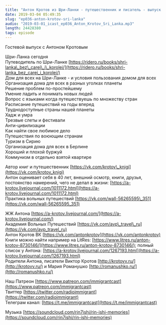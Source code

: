```yaml
---
title: "Антон Кротов из Шри-Ланки - путешественник и писатель - выпуск 36"
date: 2019-03-04 05:49:35
slug: "ep036-anton-krotov-sri-lanka"
audio: "2019-03-01_icast_ep036_Anton_Krotov_Sri_Lanka.mp3"
length: 24428380
tags: episode
---
```

Гостевой выпуск с Антоном Кротовым  
  
Шри-Ланка сегодня  
Путеводитель по Шри-Ланке [https://ridero.ru/books/shri-lanka\_bez\_carei\_i\_korolei/](https://ridero.ru/books/shri-lanka_bez_carei_i_korolei/)  
Дом для всех на Шри-Ланке - и условия пользования домом для всех  
Организация дома для всех в разных уголках планеты  
Решение проблем по-простейшему  
Умение ладить и понимать новых людей  
Вопрос с языками когда путешествуешь по множеству стран  
Расписание путешествий на годы вперед  
Труднодоступные страны нашей планеты  
Хадж и умра  
Трезвые слеты и фестивали  
Анти-цивилизации  
Как найти свое любимое дело  
Путешествия по воюющим странам  
Туризм в Сирию  
Организация дома для всех в Берлине  
Хороший и плохой буржуй  
Коммунизм в отдельно взятой квартире  
  
Автор книг и путешественник [https://vk.com/krotov\_knigi](https://vk.com/krotov_knigi)  
Антон оценивает себя в 40 лет, внешний осмотр, книги, друзья, постоянство намерений, чего не делал в жизни: [https://a-krotov.livejournal.com/1011172.html](https://a-krotov.livejournal.com/1011172.html)  
Практика вольных путешествий [https://vk.com/wall-56265595\_351](https://vk.com/wall-56265595_351)  
  
ЖЖ Антона [https://a-krotov.livejournal.com/](https://a-krotov.livejournal.com/)  
Академия Вольных Путешествий [https://vk.com/avp\_travel\_ru](https://vk.com/avp_travel_ru)  
Антон Кротов ВК [https://vk.com/antonkrotov](https://vk.com/antonkrotov)  
Книги можно найти например на LitRes: [https://www.litres.ru/anton-krotov-8730146/](https://www.litres.ru/anton-krotov-8730146/); полный список у Антона: [https://a-krotov.livejournal.com/1267193.html](https://a-krotov.livejournal.com/1267193.html)  
Родители Антона, писатели Виктор Кротов [http://krotovv.ru/](http://krotovv.ru/) и Мария Романушко [http://romanushko.ru/](http://romanushko.ru/)  
  
Наш Патреон [https://www.patreon.com/immigrantcast](https://www.patreon.com/immigrantcast)  
Твиттер [https://twitter.com/radioimmigrant](https://twitter.com/radioimmigrant)  
Телеграм канал: [https://t.me/immigrantcast](https://t.me/immigrantcast)  
  
Музыка [https://soundcloud.com/rin7ishi/rin-ishi-memories](https://soundcloud.com/rin7ishi/rin-ishi-memories)
